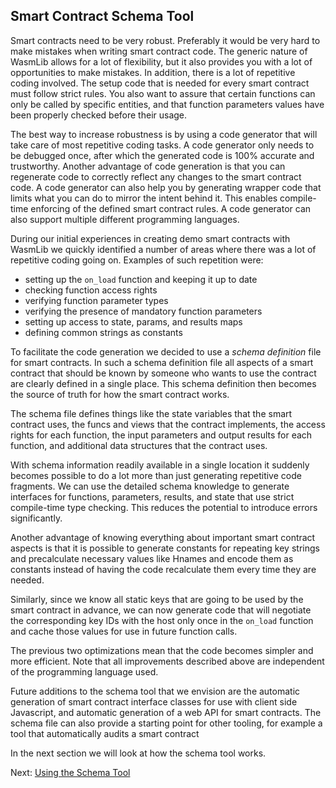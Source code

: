 ## Smart Contract Schema Tool

Smart contracts need to be very robust. Preferably it would be very hard to make mistakes
when writing smart contract code. The generic nature of WasmLib allows for a lot of
flexibility, but it also provides you with a lot of opportunities to make mistakes. In
addition, there is a lot of repetitive coding involved. The setup code that is needed for
every smart contract must follow strict rules. You also want to assure that certain
functions can only be called by specific entities, and that function parameters values
have been properly checked before their usage.

The best way to increase robustness is by using a code generator that will take care of
most repetitive coding tasks. A code generator only needs to be debugged once, after which
the generated code is 100% accurate and trustworthy. Another advantage of code generation
is that you can regenerate code to correctly reflect any changes to the smart contract
code. A code generator can also help you by generating wrapper code that limits what you
can do to mirror the intent behind it. This enables compile-time enforcing of the defined
smart contract rules. A code generator can also support multiple different programming
languages.

During our initial experiences in creating demo smart contracts with WasmLib we quickly
identified a number of areas where there was a lot of repetitive coding going on. Examples
of such repetition were:

* setting up the `on_load` function and keeping it up to date
* checking function access rights
* verifying function parameter types
* verifying the presence of mandatory function parameters
* setting up access to state, params, and results maps
* defining common strings as constants

To facilitate the code generation we decided to use a _schema definition_ file for smart
contracts. In such a schema definition file all aspects of a smart contract that should be
known by someone who wants to use the contract are clearly defined in a single place. This
schema definition then becomes the source of truth for how the smart contract works.

The schema file defines things like the state variables that the smart contract uses, the
funcs and views that the contract implements, the access rights for each function, the
input parameters and output results for each function, and additional data structures that
the contract uses.

With schema information readily available in a single location it suddenly becomes
possible to do a lot more than just generating repetitive code fragments. We can use the
detailed schema knowledge to generate interfaces for functions, parameters, results, and
state that use strict compile-time type checking. This reduces the potential to introduce
errors significantly.

Another advantage of knowing everything about important smart contract aspects is that it
is possible to generate constants for repeating key strings and precalculate necessary
values like Hnames and encode them as constants instead of having the code recalculate
them every time they are needed.

Similarly, since we know all static keys that are going to be used by the smart contract
in advance, we can now generate code that will negotiate the corresponding key IDs with
the host only once in the `on_load` function and cache those values for use in future
function calls.

The previous two optimizations mean that the code becomes simpler and more efficient. Note
that all improvements described above are independent of the programming language used.

Future additions to the schema tool that we envision are the automatic generation of smart
contract interface classes for use with client side Javascript, and automatic generation
of a web API for smart contracts. The schema file can also provide a starting point for
other tooling, for example a tool that automatically audits a smart contract

In the next section we will look at how the schema tool works.

Next: [Using the Schema Tool](usage.md)
